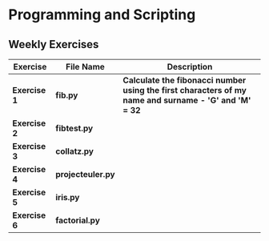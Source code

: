 # Programming and Scripting
## Weekly Exercises

Exercise|File Name|Description
--------|---------|-----------
**Exercise 1**|**fib.py**|**Calculate the fibonacci number using the first characters of my name and surname - 'G' and 'M' = 32**
**Exercise 2**|**fibtest.py**|
**Exercise 3**|**collatz.py**|
**Exercise 4**|**projecteuler.py**|
**Exercise 5**|**iris.py**|
**Exercise 6**|**factorial.py**|
